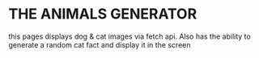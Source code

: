 # THE ANIMALS GENERATOR

this pages displays dog & cat images via fetch api. Also has the ability to generate a random cat fact and display it in the screen

